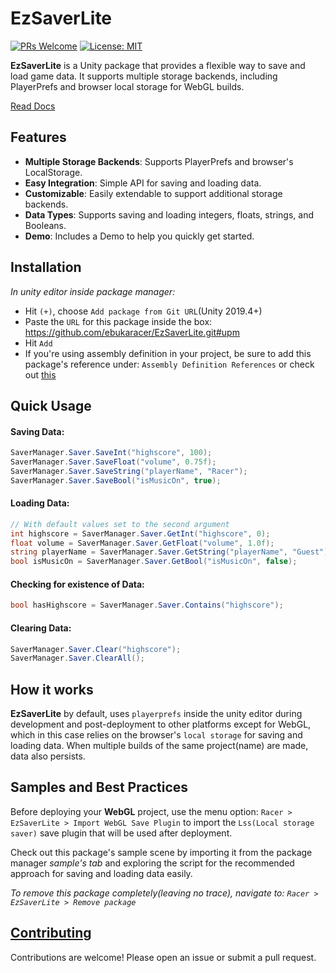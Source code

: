 # EzSaverLite
[![PRs Welcome](https://img.shields.io/badge/PRs-welcome-blue)](http://makeapullrequest.com) [![License: MIT](https://img.shields.io/badge/License-MIT-blue)](https://ebukaracer.github.io/ebukaracer/md/LICENSE.html)

**EzSaverLite** is a Unity package that provides a flexible way to save and load game data. It supports multiple storage backends, including PlayerPrefs and browser local storage for WebGL builds.

[Read Docs](https://ebukaracer.github.io/EzSaverLite)
## Features
- **Multiple Storage Backends**: Supports PlayerPrefs and browser's LocalStorage.
- **Easy Integration**: Simple API for saving and loading data.
- **Customizable**: Easily extendable to support additional storage backends.
- **Data Types**: Supports saving and loading integers, floats, strings, and Booleans.
- **Demo**: Includes a Demo to help you quickly get started.

## Installation
 *In unity editor inside package manager:*
- Hit `(+)`, choose `Add package from Git URL`(Unity 2019.4+)
- Paste the `URL` for this package inside the box: https://github.com/ebukaracer/EzSaverLite.git#upm
- Hit `Add`
- If you're using assembly definition in your project, be sure to add this package's reference under: `Assembly Definition References` or check out [this](https://ebukaracer.github.io/ebukaracer/md/SETUPGUIDE.html)

## Quick Usage
#### Saving Data:
```csharp
SaverManager.Saver.SaveInt("highscore", 100);
SaverManager.Saver.SaveFloat("volume", 0.75f);
SaverManager.Saver.SaveString("playerName", "Racer");
SaverManager.Saver.SaveBool("isMusicOn", true);
```

#### Loading Data:
``` csharp
// With default values set to the second argument
int highscore = SaverManager.Saver.GetInt("highscore", 0);
float volume = SaverManager.Saver.GetFloat("volume", 1.0f);
string playerName = SaverManager.Saver.GetString("playerName", "Guest");
bool isMusicOn = SaverManager.Saver.GetBool("isMusicOn", false);
```

#### Checking for existence of Data:
``` csharp
bool hasHighscore = SaverManager.Saver.Contains("highscore");
```

#### Clearing Data:
``` csharp
SaverManager.Saver.Clear("highscore");
SaverManager.Saver.ClearAll();
```

## How it works
 **EzSaverLite** by default, uses `playerprefs` inside the unity editor during development and post-deployment to other platforms except for WebGL, which in this case relies on the browser's `local storage` for saving and loading data. When multiple builds of the same project(name) are made, data also persists.

## Samples and Best Practices
Before deploying your **WebGL** project, use the menu option: `Racer > EzSaverLite > Import WebGL Save Plugin` to import the `Lss(Local storage saver)` save plugin that will be used after deployment.

Check out this package's sample scene by importing it from the package manager *sample's tab* and exploring the script for the recommended approach for saving and loading data easily.

*To remove this package completely(leaving no trace), navigate to: `Racer > EzSaverLite > Remove package`*

## [Contributing](https://ebukaracer.github.io/ebukaracer/md/CONTRIBUTING.html)  
Contributions are welcome! Please open an issue or submit a pull request.